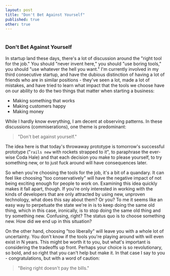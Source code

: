 ```yaml
---
layout: post
title: "Don't Bet Against Yourself"
published: true
other: true
---
```

# 
# 
### Don't Bet Against Yourself

In startup land these days, there's a lot of discussion around the "right tool for the job." You should "never invent here," you should "use boring tools," you should "use whatever the hell you want." I'm currently involved in my third consecutive startup, and have the dubious distinction of having a lot of friends who are in similar positions - they've seen a lot, made a lot of mistakes, and have tried to learn what impact that the tools we choose have on our ability to do the two things that matter when starting a business:

* Making something that works
* Making customers happy
* Making money

While I hardly know everything, I am decent at observing patterns. In these discussions (commiserations), one theme is predominant:

> "Don't bet against yourself."

The idea here is that today's throwaway prototype is tomorrow's successful prototype ("`rails new` with rockets strapped to it", to paraphrase the ever-wise Coda Hale) and that each decision you make to please yourself, to try something new, or to just fuck around will have consequences later.

So when you're choosing the tools for the job, it's a bit of a quandary. It can feel like choosing "too conservatively" will have the negative impact of not being exciting enough for people to work on. Examining this idea quickly makes it fall apart, though. If you're only interested in working with the kinds of developers that are only attracted by using new, unproven technology, what does this say about them? Or you? To me it seems like an easy way to perpetuate the state we're in is to keep doing the same old thing, which in this case, ironically, is to stop doing the same old thing and try something new. Confusing, right? The status quo is to choose something new. How did we end up in this situation?

On the other hand, choosing "too liberally" will leave you with a whole lot of uncertainty. You don't know if the tools you're playing around with will even exist in N years. This might be worth it to you, but what's important is considering the tradeoffs up front. Perhaps your choice is so revolutionary, so bold, and so right that you can't help but make it. In that case I say to you - congratulations, but with a word of caution:

> "Being right doesn't pay the bills."

